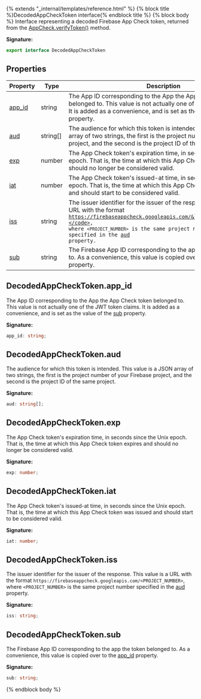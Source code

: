 {% extends "_internal/templates/reference.html" %}
{% block title %}DecodedAppCheckToken interface{% endblock title %}
{% block body %}
Interface representing a decoded Firebase App Check token, returned from the [AppCheck.verifyToken()](./firebase-admin.app-check.appcheck.md#appcheckverifytoken) method.

<b>Signature:</b>

```typescript
export interface DecodedAppCheckToken 
```

## Properties

|  Property | Type | Description |
|  --- | --- | --- |
|  [app\_id](./firebase-admin.app-check.decodedappchecktoken.md#decodedappchecktokenapp_id) | string | The App ID corresponding to the App the App Check token belonged to. This value is not actually one of the JWT token claims. It is added as a convenience, and is set as the value of the [sub](./firebase-admin.app-check.decodedappchecktoken.md#decodedappchecktokensub) property. |
|  [aud](./firebase-admin.app-check.decodedappchecktoken.md#decodedappchecktokenaud) | string\[\] | The audience for which this token is intended. This value is a JSON array of two strings, the first is the project number of your Firebase project, and the second is the project ID of the same project. |
|  [exp](./firebase-admin.app-check.decodedappchecktoken.md#decodedappchecktokenexp) | number | The App Check token's expiration time, in seconds since the Unix epoch. That is, the time at which this App Check token expires and should no longer be considered valid. |
|  [iat](./firebase-admin.app-check.decodedappchecktoken.md#decodedappchecktokeniat) | number | The App Check token's issued-at time, in seconds since the Unix epoch. That is, the time at which this App Check token was issued and should start to be considered valid. |
|  [iss](./firebase-admin.app-check.decodedappchecktoken.md#decodedappchecktokeniss) | string | The issuer identifier for the issuer of the response. This value is a URL with the format <code>https://firebaseappcheck.googleapis.com/&lt;PROJECT_NUMBER&gt;</code>, where <code>&lt;PROJECT_NUMBER&gt;</code> is the same project number specified in the [aud](./firebase-admin.app-check.decodedappchecktoken.md#decodedappchecktokenaud) property. |
|  [sub](./firebase-admin.app-check.decodedappchecktoken.md#decodedappchecktokensub) | string | The Firebase App ID corresponding to the app the token belonged to. As a convenience, this value is copied over to the [app\_id](./firebase-admin.app-check.decodedappchecktoken.md#decodedappchecktokenapp_id) property. |

## DecodedAppCheckToken.app\_id

The App ID corresponding to the App the App Check token belonged to. This value is not actually one of the JWT token claims. It is added as a convenience, and is set as the value of the [sub](./firebase-admin.app-check.decodedappchecktoken.md#decodedappchecktokensub) property.

<b>Signature:</b>

```typescript
app_id: string;
```

## DecodedAppCheckToken.aud

The audience for which this token is intended. This value is a JSON array of two strings, the first is the project number of your Firebase project, and the second is the project ID of the same project.

<b>Signature:</b>

```typescript
aud: string[];
```

## DecodedAppCheckToken.exp

The App Check token's expiration time, in seconds since the Unix epoch. That is, the time at which this App Check token expires and should no longer be considered valid.

<b>Signature:</b>

```typescript
exp: number;
```

## DecodedAppCheckToken.iat

The App Check token's issued-at time, in seconds since the Unix epoch. That is, the time at which this App Check token was issued and should start to be considered valid.

<b>Signature:</b>

```typescript
iat: number;
```

## DecodedAppCheckToken.iss

The issuer identifier for the issuer of the response. This value is a URL with the format `https://firebaseappcheck.googleapis.com/<PROJECT_NUMBER>`<!-- -->, where `<PROJECT_NUMBER>` is the same project number specified in the [aud](./firebase-admin.app-check.decodedappchecktoken.md#decodedappchecktokenaud) property.

<b>Signature:</b>

```typescript
iss: string;
```

## DecodedAppCheckToken.sub

The Firebase App ID corresponding to the app the token belonged to. As a convenience, this value is copied over to the [app\_id](./firebase-admin.app-check.decodedappchecktoken.md#decodedappchecktokenapp_id) property.

<b>Signature:</b>

```typescript
sub: string;
```
{% endblock body %}
